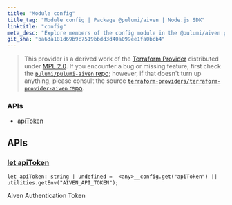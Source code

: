 ```yaml
---
title: "Module config"
title_tag: "Module config | Package @pulumi/aiven | Node.js SDK"
linktitle: "config"
meta_desc: "Explore members of the config module in the @pulumi/aiven package."
git_sha: "ba63a181d69b9c7519bbdd3d40a099ee1fa0bcb4"
---
```


<!-- WARNING: this page was generated by a tool. Do not edit it by hand. -->
<!-- To change it, please see https://github.com/pulumi/docs/tree/master/tools/tscdocgen. -->


> This provider is a derived work of the [Terraform Provider](https://github.com/terraform-providers/terraform-provider-aiven)
> distributed under [MPL 2.0](https://www.mozilla.org/en-US/MPL/2.0/). If you encounter a bug or missing feature,
> first check the [`pulumi/pulumi-aiven` repo](https://github.com/pulumi/pulumi-aiven/issues); however, if that doesn't turn up anything,
> please consult the source [`terraform-providers/terraform-provider-aiven` repo](https://github.com/terraform-providers/terraform-provider-aiven/issues).







<h3>APIs</h3>
<ul class="api">
    <li><a href="#apiToken"><span class="symbol api"></span>apiToken</a></li>
</ul>




<h2 id="apis">APIs</h2>
<h3 class="pdoc-module-header" id="apiToken" data-link-title="apiToken">
    <a href="https://github.com/pulumi/pulumi-aiven/blob/ba63a181d69b9c7519bbdd3d40a099ee1fa0bcb4/sdk/nodejs/config/vars.ts#L12">
        let <strong>apiToken</strong>
    </a>
</h3>

<pre class="highlight"><code><span class='kd'>let</span> apiToken: <span class='kd'><a href='https://developer.mozilla.org/en-US/docs/Web/JavaScript/Reference/Global_Objects/String'>string</a></span> | <span class='kd'><a href='https://developer.mozilla.org/en-US/docs/Web/JavaScript/Reference/Global_Objects/undefined'>undefined</a></span> = <span class='s2'> &lt;any&gt;__config.get(&#34;apiToken&#34;) || utilities.getEnv(&#34;AIVEN_API_TOKEN&#34;)</span>;</code></pre>

Aiven Authentication Token

